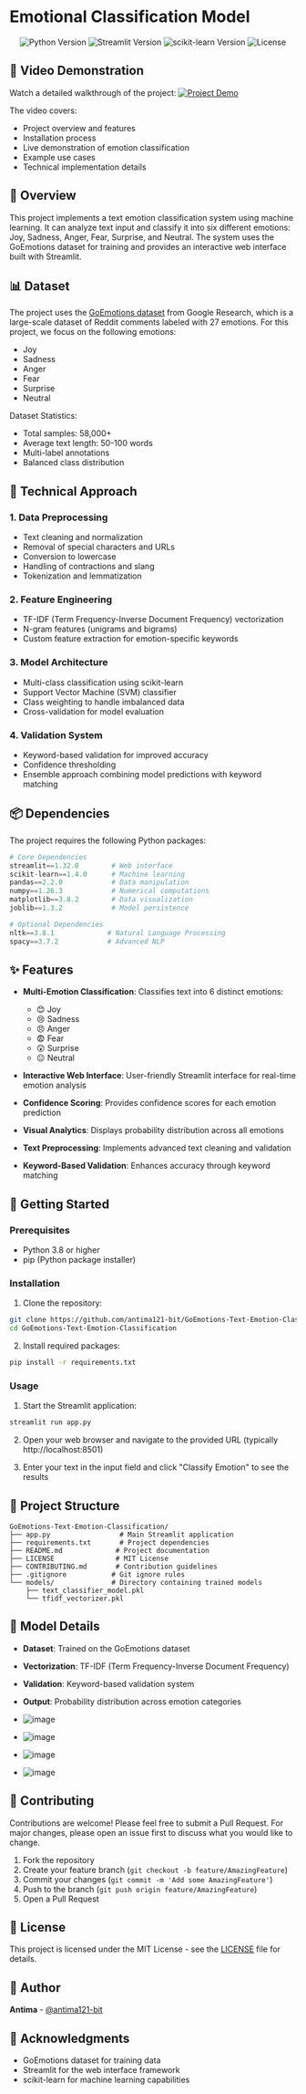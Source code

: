 # Emotional Classification Model

<div align="center">
  <img src="https://img.shields.io/badge/Python-3.8%2B-blue" alt="Python Version">
  <img src="https://img.shields.io/badge/Streamlit-1.32.0-red" alt="Streamlit Version">
  <img src="https://img.shields.io/badge/scikit--learn-1.4.0-orange" alt="scikit-learn Version">
  <img src="https://img.shields.io/badge/License-MIT-green" alt="License">
</div>

## 🎥 Video Demonstration

Watch a detailed walkthrough of the project:
[![Project Demo](https://img.shields.io/badge/Watch-Demo-red)](https://www.loom.com/share/48f0331b71f7416581624473062d0732?sid=4faf3e6d-7149-434d-90f2-d61cdf3beb8a)

The video covers:
- Project overview and features
- Installation process
- Live demonstration of emotion classification
- Example use cases
- Technical implementation details

## 📝 Overview

This project implements a text emotion classification system using machine learning. It can analyze text input and classify it into six different emotions: Joy, Sadness, Anger, Fear, Surprise, and Neutral. The system uses the GoEmotions dataset for training and provides an interactive web interface built with Streamlit.

## 📊 Dataset

The project uses the [GoEmotions dataset](https://github.com/google-research/google-research/tree/master/goemotions) from Google Research, which is a large-scale dataset of Reddit comments labeled with 27 emotions. For this project, we focus on the following emotions:

- Joy
- Sadness
- Anger
- Fear
- Surprise
- Neutral

Dataset Statistics:
- Total samples: 58,000+
- Average text length: 50-100 words
- Multi-label annotations
- Balanced class distribution

## 🧠 Technical Approach

### 1. Data Preprocessing
- Text cleaning and normalization
- Removal of special characters and URLs
- Conversion to lowercase
- Handling of contractions and slang
- Tokenization and lemmatization

### 2. Feature Engineering
- TF-IDF (Term Frequency-Inverse Document Frequency) vectorization
- N-gram features (unigrams and bigrams)
- Custom feature extraction for emotion-specific keywords

### 3. Model Architecture
- Multi-class classification using scikit-learn
- Support Vector Machine (SVM) classifier
- Class weighting to handle imbalanced data
- Cross-validation for model evaluation

### 4. Validation System
- Keyword-based validation for improved accuracy
- Confidence thresholding
- Ensemble approach combining model predictions with keyword matching

## 📦 Dependencies

The project requires the following Python packages:

```python
# Core Dependencies
streamlit==1.32.0        # Web interface
scikit-learn==1.4.0      # Machine learning
pandas==2.2.0            # Data manipulation
numpy==1.26.3            # Numerical computations
matplotlib==3.8.2        # Data visualization
joblib==1.3.2            # Model persistence

# Optional Dependencies
nltk==3.8.1             # Natural Language Processing
spacy==3.7.2            # Advanced NLP
```

## ✨ Features

- **Multi-Emotion Classification**: Classifies text into 6 distinct emotions:
  - 😊 Joy
  - 😢 Sadness
  - 😠 Anger
  - 😨 Fear
  - 😲 Surprise
  - 😐 Neutral

- **Interactive Web Interface**: User-friendly Streamlit interface for real-time emotion analysis
- **Confidence Scoring**: Provides confidence scores for each emotion prediction
- **Visual Analytics**: Displays probability distribution across all emotions
- **Text Preprocessing**: Implements advanced text cleaning and validation
- **Keyword-Based Validation**: Enhances accuracy through keyword matching

## 🚀 Getting Started

### Prerequisites

- Python 3.8 or higher
- pip (Python package installer)

### Installation

1. Clone the repository:
```bash
git clone https://github.com/antima121-bit/GoEmotions-Text-Emotion-Classification.git
cd GoEmotions-Text-Emotion-Classification
```

2. Install required packages:
```bash
pip install -r requirements.txt
```

### Usage

1. Start the Streamlit application:
```bash
streamlit run app.py
```

2. Open your web browser and navigate to the provided URL (typically http://localhost:8501)

3. Enter your text in the input field and click "Classify Emotion" to see the results

## 📁 Project Structure

```
GoEmotions-Text-Emotion-Classification/
├── app.py                 # Main Streamlit application
├── requirements.txt       # Project dependencies
├── README.md             # Project documentation
├── LICENSE               # MIT License
├── CONTRIBUTING.md       # Contribution guidelines
├── .gitignore           # Git ignore rules
└── models/              # Directory containing trained models
    ├── text_classifier_model.pkl
    └── tfidf_vectorizer.pkl
```

## 🧠 Model Details

- **Dataset**: Trained on the GoEmotions dataset
- **Vectorization**: TF-IDF (Term Frequency-Inverse Document Frequency)
- **Validation**: Keyword-based validation system
- **Output**: Probability distribution across emotion categories

- ![image](https://github.com/user-attachments/assets/6ce837e5-59ca-48e5-a6fa-1b4ae5b54d42)
- ![image](https://github.com/user-attachments/assets/d75a443c-64e9-4616-917c-15993b8b4a88)
- ![image](https://github.com/user-attachments/assets/209e4130-9baf-4fa2-8a85-fe48108fb3a1)
- ![image](https://github.com/user-attachments/assets/088fcb21-f609-4ce2-9144-1017d842c23f)



## 🤝 Contributing

Contributions are welcome! Please feel free to submit a Pull Request. For major changes, please open an issue first to discuss what you would like to change.

1. Fork the repository
2. Create your feature branch (`git checkout -b feature/AmazingFeature`)
3. Commit your changes (`git commit -m 'Add some AmazingFeature'`)
4. Push to the branch (`git push origin feature/AmazingFeature`)
5. Open a Pull Request

## 📄 License

This project is licensed under the MIT License - see the [LICENSE](LICENSE) file for details.

## 👤 Author

**Antima** - [@antima121-bit](https://github.com/antima121-bit)

## 🙏 Acknowledgments

- GoEmotions dataset for training data
- Streamlit for the web interface framework
- scikit-learn for machine learning capabilities
